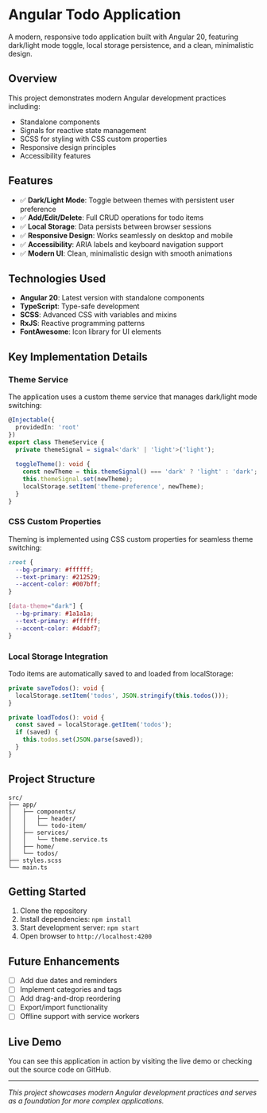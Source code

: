 # Angular Todo Application

A modern, responsive todo application built with Angular 20, featuring dark/light mode toggle, local storage persistence, and a clean, minimalistic design.

## Overview

This project demonstrates modern Angular development practices including:
- Standalone components
- Signals for reactive state management
- SCSS for styling with CSS custom properties
- Responsive design principles
- Accessibility features

## Features

- ✅ **Dark/Light Mode**: Toggle between themes with persistent user preference
- ✅ **Add/Edit/Delete**: Full CRUD operations for todo items
- ✅ **Local Storage**: Data persists between browser sessions
- ✅ **Responsive Design**: Works seamlessly on desktop and mobile
- ✅ **Accessibility**: ARIA labels and keyboard navigation support
- ✅ **Modern UI**: Clean, minimalistic design with smooth animations

## Technologies Used

- **Angular 20**: Latest version with standalone components
- **TypeScript**: Type-safe development
- **SCSS**: Advanced CSS with variables and mixins
- **RxJS**: Reactive programming patterns
- **FontAwesome**: Icon library for UI elements

## Key Implementation Details

### Theme Service
The application uses a custom theme service that manages dark/light mode switching:

```typescript
@Injectable({
  providedIn: 'root'
})
export class ThemeService {
  private themeSignal = signal<'dark' | 'light'>('light');
  
  toggleTheme(): void {
    const newTheme = this.themeSignal() === 'dark' ? 'light' : 'dark';
    this.themeSignal.set(newTheme);
    localStorage.setItem('theme-preference', newTheme);
  }
}
```

### CSS Custom Properties
Theming is implemented using CSS custom properties for seamless theme switching:

```scss
:root {
  --bg-primary: #ffffff;
  --text-primary: #212529;
  --accent-color: #007bff;
}

[data-theme="dark"] {
  --bg-primary: #1a1a1a;
  --text-primary: #ffffff;
  --accent-color: #4dabf7;
}
```

### Local Storage Integration
Todo items are automatically saved to and loaded from localStorage:

```typescript
private saveTodos(): void {
  localStorage.setItem('todos', JSON.stringify(this.todos()));
}

private loadTodos(): void {
  const saved = localStorage.getItem('todos');
  if (saved) {
    this.todos.set(JSON.parse(saved));
  }
}
```

## Project Structure

```
src/
├── app/
│   ├── components/
│   │   ├── header/
│   │   └── todo-item/
│   ├── services/
│   │   └── theme.service.ts
│   ├── home/
│   └── todos/
├── styles.scss
└── main.ts
```

## Getting Started

1. Clone the repository
2. Install dependencies: `npm install`
3. Start development server: `npm start`
4. Open browser to `http://localhost:4200`

## Future Enhancements

- [ ] Add due dates and reminders
- [ ] Implement categories and tags
- [ ] Add drag-and-drop reordering
- [ ] Export/import functionality
- [ ] Offline support with service workers

## Live Demo

You can see this application in action by visiting the live demo or checking out the source code on GitHub.

---

*This project showcases modern Angular development practices and serves as a foundation for more complex applications.*
